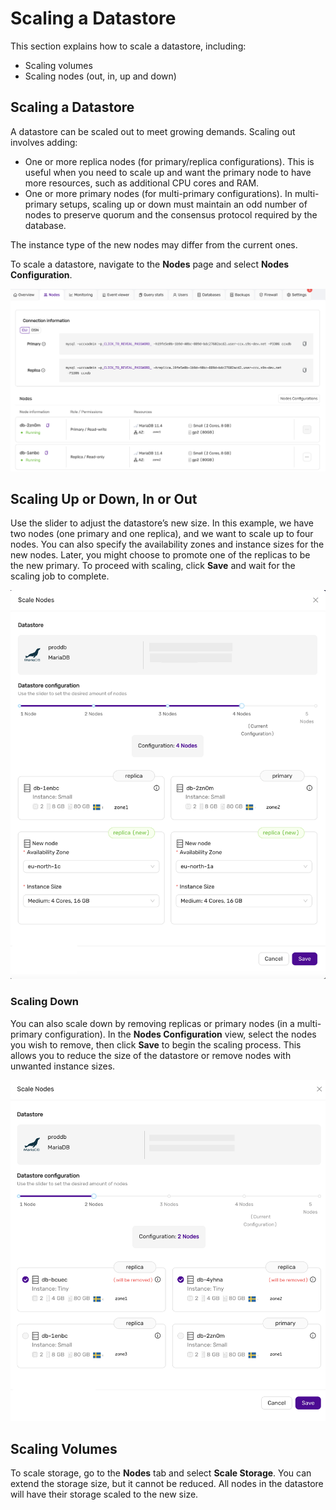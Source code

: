 # Scaling a Datastore

This section explains how to scale a datastore, including:

- Scaling volumes
- Scaling nodes (out, in, up and down)

## Scaling a Datastore

A datastore can be scaled out to meet growing demands. Scaling out involves adding:

- One or more replica nodes (for primary/replica configurations). This is useful when you need to scale up and want the primary node to have more resources, such as additional CPU cores and RAM.
- One or more primary nodes (for multi-primary configurations). In multi-primary setups, scaling up or down must maintain an odd number of nodes to preserve quorum and the consensus protocol required by the database.

The instance type of the new nodes may differ from the current ones.

To scale a datastore, navigate to the **Nodes** page and select **Nodes Configuration**.

![Scaling nodes](../images/scale_down_finished.png)

## Scaling Up or Down, In or Out

Use the slider to adjust the datastore’s new size. In this example, we have two nodes (one primary and one replica), and we want to scale up to four nodes. You can also specify the availability zones and instance sizes for the new nodes. Later, you might choose to promote one of the replicas to be the new primary. To proceed with scaling, click **Save** and wait for the scaling job to complete.

![Scaling from 2 to 4 nodes](../images/scale_out_and_up_from_2_to_4.png)

### Scaling Down

You can also scale down by removing replicas or primary nodes (in a multi-primary configuration). In the **Nodes Configuration** view, select the nodes you wish to remove, then click **Save** to begin the scaling process. This allows you to reduce the size of the datastore or remove nodes with unwanted instance sizes.

![Scaling down to 2 nodes](../images/scale_down_2nodes.png)

## Scaling Volumes

To scale storage, go to the **Nodes** tab and select **Scale Storage**. You can extend the storage size, but it cannot be reduced. All nodes in the datastore will have their storage scaled to the new size.
